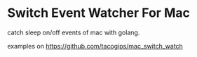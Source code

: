 # Switch Event Watcher For Mac

catch sleep on/off events of mac with golang.

examples on https://github.com/tacogips/mac_switch_watch

